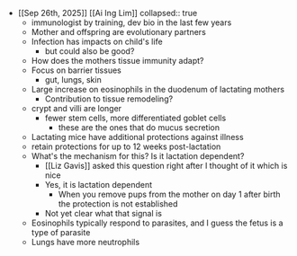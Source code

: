 - [[Sep 26th, 2025]] [[Ai Ing Lim]]
  collapsed:: true
	- immunologist by training, dev bio in the last few years
	- Mother and offspring are evolutionary partners
	- Infection has impacts on child's life
		- but could also be good?
	- How does the mothers tissue immunity adapt?
	- Focus on barrier tissues
		- gut, lungs, skin
	- Large increase on eosinophils in the duodenum of lactating mothers
		- Contribution to tissue remodeling?
	- crypt and villi are longer
		- fewer stem cells, more differentiated goblet cells
			- these are the ones that do mucus secretion
	- Lactating mice have additional protections against illness
	- retain protections for up to 12 weeks post-lactation
	- What's the mechanism for this? Is it lactation dependent?
		- [[Liz Gavis]] asked this question right after I thought of it which is nice
		- Yes, it is lactation dependent
			- When you remove pups from the mother on day 1 after birth the protection is not established
		- Not yet clear what that signal is
	- Eosinophils typically respond to parasites, and I guess the fetus is a type of parasite
	- Lungs have more neutrophils